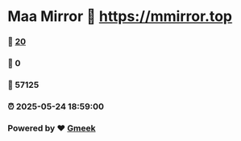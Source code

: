 # Maa Mirror :link: https://mmirror.top 
### :page_facing_up: [20](https://mmirror.top/tag.html) 
### :speech_balloon: 0 
### :hibiscus: 57125 
### :alarm_clock: 2025-05-24 18:59:00 
### Powered by :heart: [Gmeek](https://github.com/Meekdai/Gmeek)
